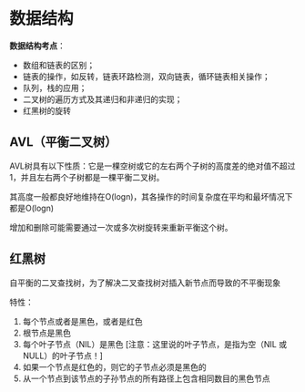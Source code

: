# 数据结构

**数据结构考点**：
- 数组和链表的区别；
- 链表的操作，如反转，链表环路检测，双向链表，循环链表相关操作；
- 队列，栈的应用；
- 二叉树的遍历方式及其递归和非递归的实现；
- 红黑树的旋转

## AVL（平衡二叉树）
AVL树具有以下性质：它是一棵空树或它的左右两个子树的高度差的绝对值不超过1，并且左右两个子树都是一棵平衡二叉树。

其高度一般都良好地维持在O(logn)，其各操作的时间复杂度在平均和最坏情况下都是O(logn)

增加和删除可能需要通过一次或多次树旋转来重新平衡这个树。

## 红黑树
自平衡的二叉查找树，为了解决二叉查找树对插入新节点而导致的不平衡现象

特性：
1. 每个节点或者是黑色，或者是红色
2. 根节点是黑色
3. 每个叶子节点（NIL）是黑色 [注意：这里说的叶子节点，是指为空（NIL 或 NULL）的叶子节点！]
4. 如果一个节点是红色的，则它的子节点必须是黑色的
5. 从一个节点到该节点的子孙节点的所有路径上包含相同数目的黑色节点

